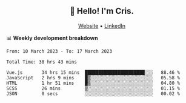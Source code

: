 
<h2 align="center">👋 Hello! I'm Cris.</h2>
<p align="center">
  <a href="https://www.criscunas.dev">Website</a> •
  <a href="https://www.linkedin.com/in/cristophercunas/">LinkedIn</a> 
</p>


📊 **Weekly development breakdown**
<!--START_SECTION:waka-->

```text
From: 10 March 2023 - To: 17 March 2023

Total Time: 38 hrs 43 mins

Vue.js       34 hrs 15 mins  ██████████████████████░░░   88.46 %
JavaScript   2 hrs 9 mins    █▒░░░░░░░░░░░░░░░░░░░░░░░   05.58 %
HTML         1 hr 51 mins    █▒░░░░░░░░░░░░░░░░░░░░░░░   04.80 %
SCSS         26 mins         ▒░░░░░░░░░░░░░░░░░░░░░░░░   01.15 %
JSON         0 secs          ░░░░░░░░░░░░░░░░░░░░░░░░░   00.02 %
```

<!--END_SECTION:waka-->
